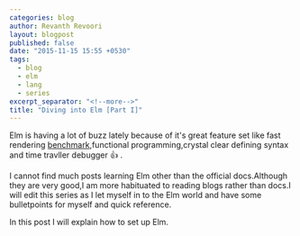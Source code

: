 ```yaml
---
categories: blog
author: Revanth Revoori
layout: blogpost
published: false
date: "2015-11-15 15:55 +0530"
tags: 
  - blog
  - elm
  - lang
  - series
excerpt_separator: "<!--more-->"
title: "Diving into Elm [Part I]"
---
```





Elm is having a lot of buzz lately because of it's great feature set like fast rendering [benchmark](http://evancz.github.io/todomvc-perf-comparison/),functional programming,crystal clear defining syntax and time travller debugger :thumbsup: .

<!--more-->

I cannot find much posts learning Elm other than the official docs.Although they are very good,I am more habituated to reading blogs rather than docs.I will edit this series as I let myself in to the Elm world and have some bulletpoints for myself and quick reference.

In this post I will explain how to set up Elm.
